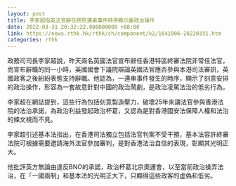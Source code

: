 ```yaml
---
layout: post
title: 李家超指英法官辭任終院連串事件時序顯示屬政治操作
date: 2022-03-31 20:32:22.000000000 +08:00
link: https://news.rthk.hk/rthk/ch/component/k2/1641906-20220331.htm
categories: rthk
---
```


政務司司長李家超說，昨天兩名英國法官宣布辭任香港特區終審法院非常任法官，而宣布辭職的同一小時，英國國會下議院辯論英國法官應否參與本港司法審訊，英國政客之後紛紛表態支持辭職。他認為，一連串事件發生的時序，顯示了刻意安排的政治操作，形容為一套故意針對中國的政治鬧劇，是政治凌駕法治的低劣行為。

李家超在網誌提到，這些行為包括刻意製造壓力，破壞25年來讓法官參與香港法院的法治承諾，為政治利益發起政治杯葛，又認為是對香港國安法保障人權和法治的條文視而不見。

李家超引述基本法指出，在香港司法獨立包括法官判案不受干預，基本法容許終審法院可根據需要邀請海外法官參加審判，是對香港法治自信的表現，彰顯其光明正大。

他批評英方無論由違反BNO的承諾，政治杯葛北京奧運會，以至當前政治操弄法治，在「一國兩制」和基本法的光明正大下，只顯得這些政客的虛偽和低劣。
